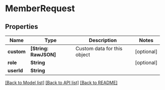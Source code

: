 # MemberRequest

## Properties
Name | Type | Description | Notes
------------ | ------------- | ------------- | -------------
**custom** | **[String: RawJSON]** | Custom data for this object | [optional] 
**role** | **String** |  | [optional] 
**userId** | **String** |  | 

[[Back to Model list]](../README.md#documentation-for-models) [[Back to API list]](../README.md#documentation-for-api-endpoints) [[Back to README]](../README.md)


